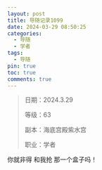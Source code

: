 ```yaml
---
layout: post
title: 导随记录1099
date: 2024-03-29 08:50:25
categories:
  - 导随
  - 学者
tags:
  - 导随
pin: true
toc: true
comments: true
---
```

> 日期：2024.3.29
>
> 等级：63
>
> 副本：海底宫殿紫水宫
>
> 职业：学者

你就非得 和我抢 那一个盒子吗！